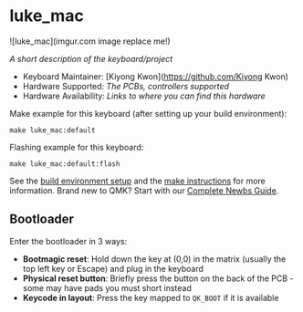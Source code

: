 # luke_mac

![luke_mac](imgur.com image replace me!)

*A short description of the keyboard/project*

* Keyboard Maintainer: [Kiyong Kwon](https://github.com/Kiyong Kwon)
* Hardware Supported: *The PCBs, controllers supported*
* Hardware Availability: *Links to where you can find this hardware*

Make example for this keyboard (after setting up your build environment):

    make luke_mac:default

Flashing example for this keyboard:

    make luke_mac:default:flash

See the [build environment setup](https://docs.qmk.fm/#/getting_started_build_tools) and the [make instructions](https://docs.qmk.fm/#/getting_started_make_guide) for more information. Brand new to QMK? Start with our [Complete Newbs Guide](https://docs.qmk.fm/#/newbs).

## Bootloader

Enter the bootloader in 3 ways:

* **Bootmagic reset**: Hold down the key at (0,0) in the matrix (usually the top left key or Escape) and plug in the keyboard
* **Physical reset button**: Briefly press the button on the back of the PCB - some may have pads you must short instead
* **Keycode in layout**: Press the key mapped to `QK_BOOT` if it is available
